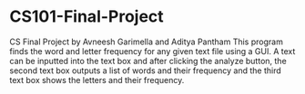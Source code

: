 # CS101-Final-Project
CS Final Project by Avneesh Garimella and Aditya Pantham
This program finds the word and letter frequency for any given text file using a GUI. A text can be inputted into the text box and after clicking the analyze button, the second text box outputs a list of words and their frequency and the third text box shows the letters and their frequency.
